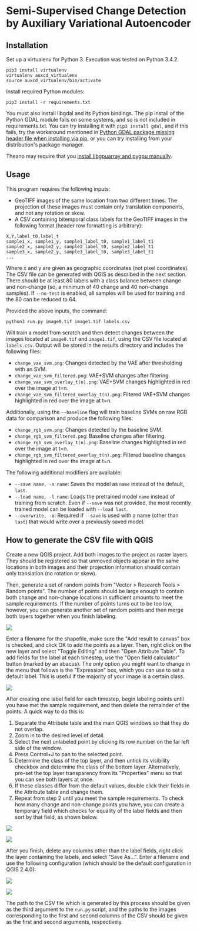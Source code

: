 # Semi-Supervised Change Detection by Auxiliary Variational Autoencoder

## Installation

Set up a virtualenv for Python 3. Execution was tested on Python 3.4.2.

```
pip3 install virtualenv
virtualenv auxcd_virtualenv
source auxcd_virtualenv/bin/activate
```

Install required Python modules:

```pip3 install -r requirements.txt```

You must also install libgdal and its Python bindings. The pip install of the Python GDAL module fails on some systems, and so is not included in requirements.txt. You can try installing it with ```pip3 install gdal```, and if this fails, try the workaround mentioned in [Python GDAL package missing header file when installing via pip](https://gis.stackexchange.com/questions/28966/python-gdal-package-missing-header-file-when-installing-via-pip), or you can try installing from your distribution's package manager.

Theano may require that you [install libgpuarray and pygpu manually](http://deeplearning.net/software/libgpuarray/installation.html).

## Usage

This program requires the following inputs:
* GeoTIFF images of the same location from two different times. The projection of these images must contain only translation components, and not any rotation or skew.
* A CSV containing bitemporal class labels for the GeoTIFF images in the following format (header row formatting is arbitrary):
```
X,Y,label_t0,label_t
sample1_x, sample1_y, sample1_label_t0, sample1_label_t1
sample2_x, sample2_y, sample2_label_t0, sample2_label_t1
sample3_x, sample2_y, sample3_label_t0, sample3_label_t1
...
```
Where x and y are given as geographic coordinates (not pixel coordinates). The CSV file can be generated with QGIS as described in the next section. There should be at least 80 labels with a class balance between change and non-change (so, a minimum of 40 change and 40 non-change samples). If ```--no-test``` is enabled, all samples will be used for training and the 80 can be reduced to 64.

Provided the above inputs, the command:

```python3 run.py image0.tif image1.tif labels.csv```

Will train a model from scratch and then detect changes between the images located at ```image0.tif``` and ```image1.tif```, using the CSV file located at ```labels.csv```. Output will be stored in the results directory and includes the following files:
* ```change_vae_svm.png```: Changes detected by the VAE after thresholding with an SVM.
* ```change_vae_svm_filtered.png```: VAE+SVM changes after filtering.
* ```change_vae_svm_overlay_t(n).png```: VAE+SVM changes highlighted in red over the image at t=n.
* ```change_vae_svm_filtered_overlay_t(n).png```: Filtered VAE+SVM changes highlighted in red over the image at t=n.

Additionally, using the ```--baseline``` flag will train baseline SVMs on raw RGB data for comparison and produce the following files:
* ```change_rgb_svm.png```: Changes detected by the baseline SVM.
* ```change_rgb_svm_filtered.png```: Baseline changes after filtering.
* ```change_rgb_svm_overlay_t(n).png```: Baseline changes highlighted in red over the image at t=n.
* ```change_rgb_svm_filtered_overlay_t(n).png```: Filtered baseline changes highlighted in red over the image at t=n.

The following additional modifiers are available:
* ```--save name, -s name```: Saves the model as ```name``` instead of the default, ```last```.
* ```--load name, -l name```: Loads the pretrained model ```name``` instead of training from scratch. Even if ```--save``` was not provided, the most recently trained model can be loaded with ```--load last```.
* ```--overwrite, -o```: Required if ```--save``` is used with a name (other than ```last```) that would write over a previously saved model.

## How to generate the CSV file with QGIS

Create a new QGIS project. Add both images to the project as raster layers. They should be registered so that unmoved objects appear in the same locations in both images and their projection information should contain only translation (no rotation or skew).

Then, generate a set of random points from "Vector > Research Tools > Random points". The number of points should be large enough to contain both change and non-change locations in sufficient amounts to meet the sample requirements. If the number of points turns out to be too low, however, you can generate another set of random points and then merge both layers together when you finish labeling.

![](/assets/qgis1.png)

Enter a filename for the shapefile, make sure the "Add result to canvas" box is checked, and click OK to add the points as a layer. Then, right click on the new layer and select "Toggle Editing" and then "Open Attribute Table". To add fields for the label at each timestep, use the "Open field calculator" button (marked by an abacus). The only option you might want to change in the menu that follows is the "Expression" box, which you can use to set a default label. This is useful if the majority of your image is a certain class.

![](/assets/qgis2.png)

After creating one label field for each timestep, begin labeling points until you have met the sample requirement, and then delete the remainder of the points. A quick way to do this is:
1. Separate the Attribute table and the main QGIS windows so that they do not overlap.
2. Zoom in to the desired level of detail.
3. Select the next unlabeled point by clicking its row number on the far left side of the window.
4. Press Control+J to pan to the selected point.
5. Determine the class of the top layer, and then untick its visibility checkbox and determine the class of the bottom layer. Alternatively, pre-set the top layer transparency from its "Properties" menu so that you can see both layers at once.
6. If these classes differ from the default values, double click their fields in the Attribute table and change them.
7. Repeat from step 2 until you meet the sample requirements. To check how many change and non-change points you have, you can create a temporary field which checks for equality of the label fields and then sort by that field, as shown below.

![](/assets/qgis3.png)

![](/assets/qgis4.png)

After you finish, delete any columns other than the label fields, right click the layer containing the labels, and select "Save As...". Enter a filename and use the following configuration (which should be the default configuration in QGIS 2.4.0):

![](/assets/qgis5.png)

![](/assets/qgis6.png)

The path to the CSV file which is generated by this process should be given as the third argument to the ```run.py``` script, and the paths to the images corresponding to the first and second columns of the CSV should be given as the first and second arguments, respectively.

